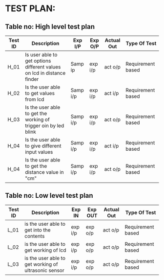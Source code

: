 # TEST PLAN:

## Table no: High level test plan

| **Test ID** | **Description**                                              | **Exp I/P** | **Exp O/P** | **Actual Out** |**Type Of Test**  |    
|-------------|--------------------------------------------------------------|------------|-------------|----------------|------------------|
|  H_01       | Is user able to get options different values on lcd in distance finder  |Samp ip|exp i/p| act o/p | Requirement based |
|  H_02       | Is the user able to get values from lcd| Samp i/p | exp i/p| act i/p  | Requirement based  |
|  H_03       | Is the user able to get the working of trigger oin by led blink| Samp i/p | exp i/p| act o/p  | Requirement based  |
|  H_04       | Is the user able to give different input values| Samp i/p | exp i/p| act i/p  | Requirement based |
|  H_04       | Is the user able to get the distance value in  "cm"| Samp i/p | exp i/p| act o/p  | Requirement based |

## Table no: Low level test plan

| **Test ID** | **Description**                                              | **Exp IN** | **Exp OUT** | **Actual Out** |**Type Of Test**  |    
|-------------|--------------------------------------------------------------|------------|-------------|----------------|------------------|
|  L_01       | is the user able to get into the contents | exp i/p | exp o/p | act o/p|Requirement based |
|  L_02       | is the user able to get working of lcd|   exp i/p | exp o/p | act o/p|Requirement based  |
|  L_03       | is the user able to get working of ultrasonic sensor|  exp i/p | exp o/p | act o/p|Requirement based  |

